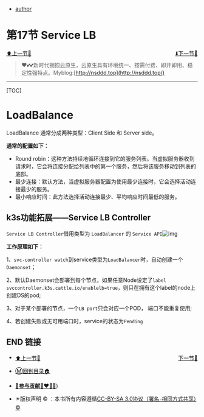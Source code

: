 + [author](http://nsddd.top)

# 第17节 Service LB

<div><a href = '16.md' style='float:left'>⬆️上一节🔗  </a><a href = '18.md' style='float: right'>  ⬇️下一节🔗</a></div>
<br>

> ❤️💕💕新时代拥抱云原生，云原生具有环境统一、按需付费、即开即用、稳定性强特点。Myblog:[http://nsddd.top](http://nsddd.top/)

---
[TOC]

# LoadBalance

LoadBalance 通常分成两种类型：Client Side 和 Server side。

**通常的配置如下：**

+ Round robin：这种方法持续地循环连接到它的服务列表。当虚拟服务器收到请求时，它会将连接分配给列表中的第一个服务，然后将该服务移动到列表的底部。
+ 最少连接：默认方法，当虚拟服务器配置为使用最少连接时，它会选择活动连接最少的服务。
+ 最小响应时间：此方法选择活动连接最少、平均响应时间最低的服务。



## k3s功能拓展——Service LB Controller

`Service LB Controller`借用类型为 `LoadBalancer` 的 `Service API`![img](http://sm.nsddd.top/smwebp22)



**工作原理如下：**

1、`svc-controller watch`到service类型为`LoadBalancer`时，自动创建一个`Daemonset`；

2、默认Daemonset会部署到每个节点，如果任意Node设定了`label svccontroller.k3s.cattle.io/enablelb=true`，则只在拥有这个label的node上创建DS的pod;

3、对于某个部署的节点，一个`LB port`只会对应一个POD， 端口不能重复使用;

4、若创建失败或无可用端口时，service的状态为`Pending`








## END 链接
<ul><li><div><a href = '16.md' style='float:left'>⬆️上一节🔗  </a><a href = '18.md' style='float: right'>  ️下一节🔗</a></div></li></ul>

+ [Ⓜ️回到目录🏠](../README.md)

+ [**🫵参与贡献💞❤️‍🔥💖**](https://nsddd.top/archives/contributors))

+ ✴️版权声明 &copy; ：本书所有内容遵循[CC-BY-SA 3.0协议（署名-相同方式共享）&copy;](http://zh.wikipedia.org/wiki/Wikipedia:CC-by-sa-3.0协议文本) 

